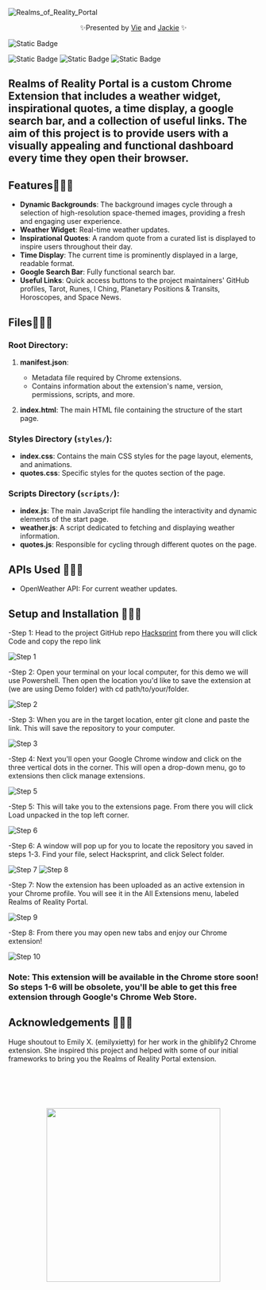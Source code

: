 
![Realms_of_Reality_Portal](https://github.com/Srixx24/Hacksprint/assets/144152489/64b0a4a8-2ebf-400c-8af9-42ce8ebcf0a4)

<p align="center">
✨Presented by <a href="https://github.com/ThatsVie/">Vie</a> and  <a href="https://github.com/Srixx24/">Jackie</a> ✨
</p>

![Static Badge](https://img.shields.io/badge/Queers%20Ruling-Code%20Space-purple?style=string&logoColor=purple)

![Static Badge](https://img.shields.io/badge/HTML5-E34F26?style=for-the-badge&logo=html5&logoColor=white)
![Static Badge](https://img.shields.io/badge/CSS-239120?&style=for-the-badge&logo=css3&logoColor=white)
![Static Badge](https://img.shields.io/badge/JavaScript-323330?style=for-the-badge&logo=javascript&logoColor=F7DF1E)



## Realms of Reality Portal is a custom Chrome Extension that includes a weather widget, inspirational quotes, a time display, a google search bar, and a collection of useful links. The aim of this project is to provide users with a visually appealing and functional dashboard every time they open their browser.

## Features💫💫💫

- **Dynamic Backgrounds**: The background images cycle through a selection of high-resolution space-themed images, providing a fresh and engaging user experience.
- **Weather Widget**: Real-time weather updates.
- **Inspirational Quotes**: A random quote from a curated list is displayed to inspire users throughout their day.
- **Time Display**: The current time is prominently displayed in a large, readable format.
- **Google Search Bar**: Fully functional search bar.
- **Useful Links**: Quick access buttons to the project maintainers' GitHub profiles, Tarot, Runes, I Ching, Planetary Positions & Transits, Horoscopes, and Space News.

## Files💫💫💫

### Root Directory:

1. **manifest.json**:
   - Metadata file required by Chrome extensions.
   - Contains information about the extension's name, version, permissions, scripts, and more.

2. **index.html**: The main HTML file containing the structure of the start page.


### Styles Directory (`styles/`):
- **index.css**: Contains the main CSS styles for the page layout, elements, and animations.
- **quotes.css**: Specific styles for the quotes section of the page.

### Scripts Directory (`scripts/`):
- **index.js**: The main JavaScript file handling the interactivity and dynamic elements of the start page.
- **weather.js**: A script dedicated to fetching and displaying weather information.
- **quotes.js**: Responsible for cycling through different quotes on the page.


## APIs Used 💫💫💫
- OpenWeather API: For current weather updates.

## Setup and Installation 💫💫💫
<p align="left">-Step 1: Head to the project GitHub repo  <a href="https://github.com/Srixx24/Hacksprint">Hacksprint</a> from there you will click Code and copy the repo link</p> 

![Step 1](https://github.com/Srixx24/Hacksprint/assets/144152489/125a12cf-dff3-4ff7-8a35-3de4dfc0c978)


-Step 2: Open your terminal on your local computer, for this demo we will use Powershell. Then open the location you'd like to save the extension at (we are using Demo folder) with cd path/to/your/folder.

![Step 2](https://github.com/Srixx24/Hacksprint/assets/144152489/e7f592fe-907b-437d-9447-ece08cb98928)


-Step 3: When you are in the target location, enter git clone and paste the link. This will save the repository to your computer.

![Step 3](https://github.com/Srixx24/Hacksprint/assets/144152489/e0f99c46-53b7-41b8-9f75-c538921d6fd7)


-Step 4: Next you'll open your Google Chrome window and click on the three vertical dots in the corner. This will open a drop-down menu, go to extensions then click manage extensions. 

![Step 5](https://github.com/Srixx24/Hacksprint/assets/144152489/bdbc47d8-8a0a-4276-855a-029315af4c4e)


-Step 5: This will take you to the extensions page. From there you will click Load unpacked in the top left corner.

![Step 6](https://github.com/Srixx24/Hacksprint/assets/144152489/8f3f7b4d-6529-402b-9771-aa8b55c6a00f)


-Step 6: A window will pop up for you to locate the repository you saved in steps 1-3. Find your file, select Hacksprint, and click Select folder.

![Step 7](https://github.com/Srixx24/Hacksprint/assets/144152489/d63d6dc0-545f-48cd-a857-ef65e1918575)
![Step 8](https://github.com/Srixx24/Hacksprint/assets/144152489/be41334a-5e9c-4266-9cd2-247bae820ea6)



-Step 7: Now the extension has been uploaded as an active extension in your Chrome profile. You will see it in the All Extensions menu, labeled Realms of Reality Portal.

![Step 9](https://github.com/Srixx24/Hacksprint/assets/144152489/92dd109d-b3b7-48d9-903c-b01bd0537ba8)


-Step 8: From there you may open new tabs and enjoy our Chrome extension!

![Step 10](https://github.com/Srixx24/Hacksprint/assets/144152489/f0c86007-ba64-4042-9ea9-62c3a20e195d)


### Note: This extension will be available in the Chrome store soon! So steps 1-6 will be obsolete, you'll be able to get this free extension through Google's Chrome Web Store.

## Acknowledgements 💫💫💫

Huge shoutout to Emily X. (emilyxietty) for her work in the ghiblify2 Chrome extension. She inspired this project and helped with some of our initial frameworks to bring you the Realms of Reality Portal extension.

<br>

##

<br>

<p align="center">
  <img width="350" src="https://github.com/Srixx24/Hacksprint/assets/144152489/dae45128-3d0b-40f2-a3a6-369fec5ac646">
</p>


